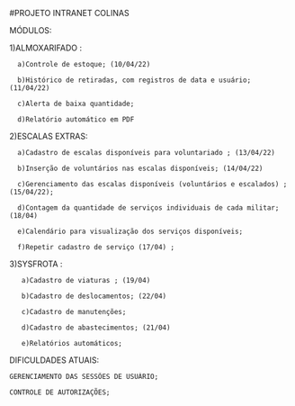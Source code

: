 #PROJETO INTRANET COLINAS


MÓDULOS:

  1)ALMOXARIFADO : 
	
      a)Controle de estoque; (10/04/22)
			
      b)Histórico de retiradas, com registros de data e usuário; (11/04/22)
			
      c)Alerta de baixa quantidade;
			
      d)Relatório automático em PDF
      
      
   2)ESCALAS EXTRAS:
	 
      a)Cadastro de escalas disponíveis para voluntariado ; (13/04/22)
			
      b)Inserção de voluntários nas escalas disponíveis; (14/04/22)
			
      c)Gerenciamento das escalas disponíveis (voluntários e escalados) ; (15/04/22);
      			
      d)Contagem da quantidade de serviços individuais de cada militar; (18/04)
			
      e)Calendário para visualização dos serviços disponíveis;
      
      f)Repetir cadastro de serviço (17/04) ; 
      
   
   3)SYSFROTA :
	 	
       a)Cadastro de viaturas ; (19/04)
			 
       b)Cadastro de deslocamentos; (22/04)
			 
       c)Cadastro de manutenções;
			 
       d)Cadastro de abastecimentos; (21/04)
			 
       e)Relatórios automáticos;
       
  
  DIFICULDADES ATUAIS:
  
  	GERENCIAMENTO DAS SESSÕES DE USUÁRIO;
	
	CONTROLE DE AUTORIZAÇÕES;
	
       
   
